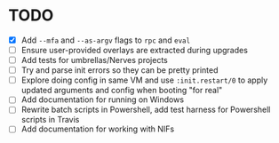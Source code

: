 # TODO

- [x] Add `--mfa` and `--as-argv` flags to `rpc` and `eval`
- [ ] Ensure user-provided overlays are extracted during upgrades
- [ ] Add tests for umbrellas/Nerves projects
- [ ] Try and parse init errors so they can be pretty printed
- [ ] Explore doing config in same VM and use `:init.restart/0` to apply updated
      arguments and config when booting "for real"
- [ ] Add documentation for running on Windows
- [ ] Rewrite batch scripts in Powershell, add test harness for Powershell
      scripts in Travis
- [ ] Add documentation for working with NIFs

